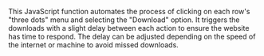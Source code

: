 This JavaScript function automates the process of clicking on each row's "three dots" menu and selecting the "Download" option. It triggers the downloads with a slight delay between each action to ensure the website has time to respond. The delay can be adjusted depending on the speed of the internet or machine to avoid missed downloads.
